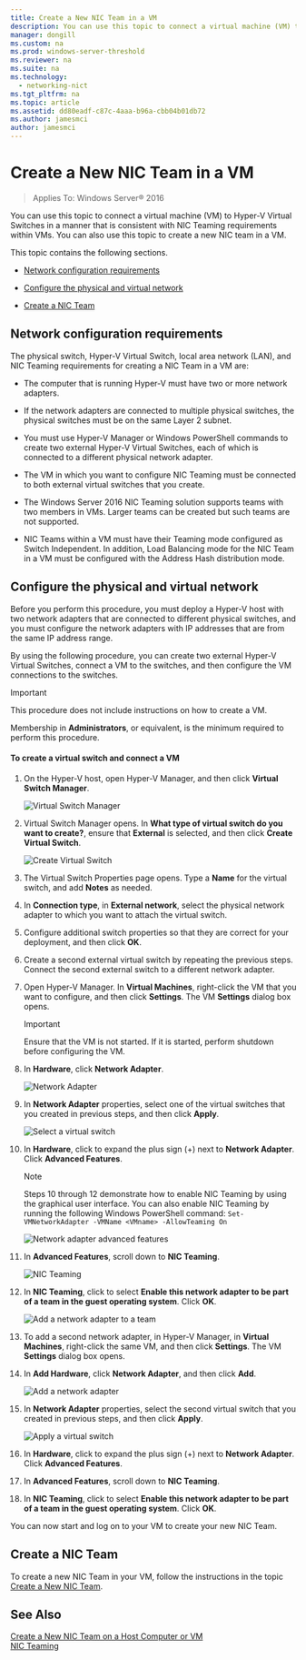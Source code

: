 ```yaml
---
title: Create a New NIC Team in a VM
description: You can use this topic to connect a virtual machine (VM) to Hyper-V Virtual Switches in a manner that is consistent with NIC Teaming requirements within VMs. You can also use this topic to create a new NIC team in a VM. For Windows Server 2016 deployments only.
manager: dongill
ms.custom: na
ms.prod: windows-server-threshold
ms.reviewer: na
ms.suite: na
ms.technology: 
  - networking-nict
ms.tgt_pltfrm: na
ms.topic: article
ms.assetid: dd80eadf-c87c-4aaa-b96a-cbb04b01db72
ms.author: jamesmci
author: jamesmci
---
```

# Create a New NIC Team in a VM

>Applies To: Windows Server&reg; 2016

You can use this topic to connect a virtual machine (VM) to Hyper-V Virtual Switches in a manner that is consistent with NIC Teaming requirements within VMs. You can also use this topic to create a new NIC team in a VM.  
  
This topic contains the following sections.  
  
-   [Network configuration requirements](#bkmk_network)  
  
-   [Configure the physical and virtual network](#bkmk_configure)  
  
-   [Create a NIC Team](#bkmk_new)  
  
## <a name="bkmk_network"></a>Network configuration requirements  
The physical switch, Hyper-V Virtual Switch, local area network (LAN), and NIC Teaming requirements for creating a NIC Team in a VM are:  
  
-   The computer that is running Hyper-V must have two or more network adapters.  
  
-   If the network adapters are connected to multiple physical switches, the physical switches must be on the same Layer 2 subnet.  
  
-   You must use Hyper-V Manager or Windows PowerShell commands to create two external Hyper-V Virtual Switches, each of which is connected to a different physical network adapter.  
  
-   The VM in which you want to configure NIC Teaming must be connected to both external virtual switches that you create.  
  
-   The  Windows Server 2016 NIC Teaming solution supports teams with two members in VMs. Larger teams can be created but such teams are not supported.  
  
-   NIC Teams within a VM must have their Teaming mode configured as Switch Independent. In addition, Load Balancing mode for the NIC Team in a VM must be configured with the Address Hash distribution mode.  
  
## <a name="bkmk_configure"></a>Configure the physical and virtual network  
Before you perform this procedure, you must deploy a Hyper-V host with two network adapters that are connected to different physical switches, and you must configure the network adapters with IP addresses that are from the same IP address range.  
  
By using the following procedure, you can create two external Hyper-V Virtual Switches, connect a VM to the switches, and then configure the VM connections to the switches.  
  
> [!IMPORTANT]  
> This procedure does not include instructions on how to create a VM.  
  
Membership in **Administrators**, or equivalent, is the minimum required to perform this procedure.  
  
#### To create a virtual switch and connect a VM  
  
1.  On the Hyper-V host, open Hyper-V Manager, and then click **Virtual Switch Manager**.  
  
    ![Virtual Switch Manager](../../media/Create-a-New-NIC-Team-in-a-VM/nict_hv.jpg)  
  
2.  Virtual Switch Manager opens. In **What type of virtual switch do you want to create?**, ensure that **External** is selected, and then click **Create Virtual Switch**.  
  
    ![Create Virtual Switch](../../media/Create-a-New-NIC-Team-in-a-VM/nict_hv_02.jpg)  
  
3.  The Virtual Switch Properties page opens. Type a **Name** for the virtual switch, and add **Notes** as needed.  
  
4.  In **Connection type**, in **External network**, select the physical network adapter to which you want to attach the virtual switch.  
  
5.  Configure additional switch properties so that they are correct for your deployment, and then click **OK**.  
  
6.  Create a second external virtual switch by repeating the previous steps. Connect the second external switch to a different network adapter.  
  
7.  Open Hyper-V Manager. In **Virtual Machines**, right-click the VM that you want to configure, and then click **Settings**. The VM **Settings** dialog box opens.  
  
    > [!IMPORTANT]  
    > Ensure that the VM is not started. If it is started, perform shutdown before configuring the VM.  
  
8.  In **Hardware**, click **Network Adapter**.  
  
    ![Network Adapter](../../media/Create-a-New-NIC-Team-in-a-VM/nict_hvs_01.jpg)  
  
9. In **Network Adapter** properties, select one of the virtual switches that you created in previous steps, and then click **Apply**.  
  
    ![Select a virtual switch](../../media/Create-a-New-NIC-Team-in-a-VM/nict_hvs_02.jpg)  
  
10. In **Hardware**, click to expand the plus sign (+) next to **Network Adapter**. Click **Advanced Features**.  
  
    > [!NOTE]  
    > Steps 10 through 12 demonstrate how to enable NIC Teaming by using the graphical user interface. You can also enable NIC Teaming by running the following Windows PowerShell command: `Set-VMNetworkAdapter -VMName <VMname> -AllowTeaming On`  
  
    ![Network adapter advanced features](../../media/Create-a-New-NIC-Team-in-a-VM/nict_hvs_03.jpg)  
  
11. In **Advanced Features**, scroll down to **NIC Teaming**.  
  
    ![NIC Teaming](../../media/Create-a-New-NIC-Team-in-a-VM/nict_hvs_04.jpg)  
  
12. In **NIC Teaming**, click to select **Enable this network adapter to be part of a team in the guest operating system**. Click **OK**.  
  
    ![Add a network adapter to a team](../../media/Create-a-New-NIC-Team-in-a-VM/nict_hvs_05.jpg)  
  
13. To add a second network adapter, in Hyper-V Manager, in **Virtual Machines**, right-click the same VM, and then click **Settings**. The VM **Settings** dialog box opens.  
  
14. In **Add Hardware**, click **Network Adapter**, and then click **Add**.  
  
    ![Add a network adapter](../../media/Create-a-New-NIC-Team-in-a-VM/nict_hvs_06.jpg)  
  
15. In **Network Adapter** properties, select the second virtual switch that you created in previous steps, and then click **Apply**.  
  
    ![Apply a virtual switch](../../media/Create-a-New-NIC-Team-in-a-VM/nict_hvs_07.jpg)  
  
16. In **Hardware**, click to expand the plus sign (+) next to **Network Adapter**. Click **Advanced Features**.  
  
17. In **Advanced Features**, scroll down to **NIC Teaming**.  
  
18. In **NIC Teaming**, click to select **Enable this network adapter to be part of a team in the guest operating system**. Click **OK**.  
  
You can now start and log on to your VM to create your new NIC Team.  
  
## <a name="bkmk_new"></a>Create a  NIC Team  
To create a new NIC Team in your VM, follow the instructions in the topic [Create a New NIC Team](../../technologies/nic-teaming/Create-a-New-NIC-Team.md).  
  
## See Also  
[Create a New NIC Team on a Host Computer or VM](Create-a-New-NIC-Team-on-a-Host-Computer-or-VM.md)  
[NIC Teaming](NIC-Teaming.md)  
  


